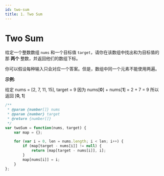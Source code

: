 ```yaml
---
id: two-sum
title: 1. Two Sum
---
```


# Two Sum

给定一个整数数组 `nums` 和一个目标值 `target`，请你在该数组中找出和为目标值的那 **两个** 整数，并返回他们的数组下标。

你可以假设每种输入只会对应一个答案。但是，数组中同一个元素不能使用两遍。



**示例:**

给定 nums = \[2, 7, 11, 15], target = 9 因为 nums\[**0**] + nums\[**1**] = 2 + 7 = 9 所以返回 \[**0, 1**]



```javascript
/**
 * @param {number[]} nums
 * @param {number} target
 * @return {number[]}
 */
var twoSum = function(nums, target) {
    var map = {};
    
    for (var i = 0, len = nums.length; i < len; i++) {
        if (map[target - nums[i]] != null) {
            return [map[target - nums[i]], i];
        }
        map[nums[i]] = i;
    }
};
```